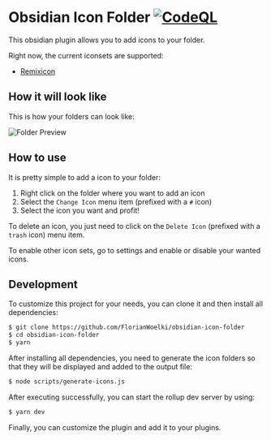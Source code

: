 # Obsidian Icon Folder [![CodeQL](https://github.com/FlorianWoelki/obsidian-icon-folder/actions/workflows/codeql-analysis.yml/badge.svg)](https://github.com/FlorianWoelki/obsidian-icon-folder/actions/workflows/codeql-analysis.yml)

This obsidian plugin allows you to add icons to your folder.

Right now, the current iconsets are supported:
* [Remixicon](https://remixicon.com/)

## How it will look like

This is how your folders can look like:

![Folder Preview](https://github.com/FlorianWoelki/obsidian-icon-folder/blob/main/docs/folder-preview.png)

## How to use

It is pretty simple to add a icon to your folder:

1. Right click on the folder where you want to add an icon
2. Select the `Change Icon` menu item (prefixed with a `#` icon)
3. Select the icon you want and profit!

To delete an icon, you just need to click on the `Delete Icon` (prefixed with a `trash` icon) menu item.

To enable other icon sets, go to settings and enable or disable your wanted icons.

## Development

To customize this project for your needs, you can clone it and then install all dependencies:
```sh
$ git clone https://github.com/FlorianWoelki/obsidian-icon-folder
$ cd obsidian-icon-folder
$ yarn
```

After installing all dependencies, you need to generate the icon folders so that they will be displayed and added to the output file:

```sh
$ node scripts/generate-icons.js
```

After executing successfully, you can start the rollup dev server by using:

```sh
$ yarn dev
```

Finally, you can customize the plugin and add it to your plugins.
